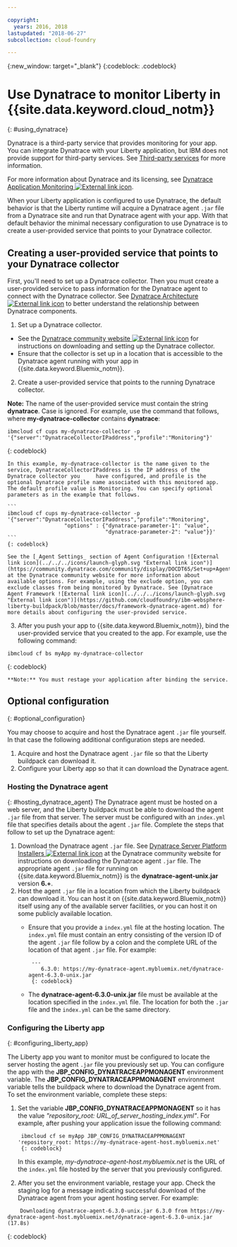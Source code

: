 ```yaml
---

copyright:
  years: 2016, 2018
lastupdated: "2018-06-27"
subcollection: cloud-foundry

---
```


{:new_window: target="_blank"}
{:codeblock: .codeblock}

# Use Dynatrace to monitor Liberty in {{site.data.keyword.cloud_notm}}
{: #using_dynatrace}

Dynatrace is a third-party service that provides monitoring for your app. You can integrate Dynatrace with your Liberty application, but IBM does not provide support for third-party services. See [Third-party services](/docs/runtimes-common/buildpackSupport.html#third-party) for more information.

For more information about Dynatrace and its licensing, see [Dynatrace Application Monitoring ![External link icon](../../../icons/launch-glyph.svg "External link icon")](http://www.dynatrace.com/en/products/application-monitoring.html).

When your Liberty application is configured to use Dynatrace, the default behavior is that the
Liberty runtime will acquire a Dynatrace agent `.jar` file from a Dynatrace site and run
that Dynatrace agent with your app.  With that default behavior the minimal necessary
configuration to use Dynatrace is to create a user-provided service that points to
your Dynatrace collector.

## Creating a user-provided service that points to your Dynatrace collector

First, you'll need to set up a Dynatrace collector.  Then you must create a user-provided
service to pass information for the Dynatrace agent to connect with the Dynatrace collector. See [Dynatrace Architecture ![External link icon](../../../icons/launch-glyph.svg "External link icon")](https://community.dynatrace.com/community/display/DOCDT65/Architecture) to better understand the relationship between Dynatrace components.

1. Set up a Dynatrace collector.
  * See the [Dynatrace community website ![External link icon](../../../icons/launch-glyph.svg "External link icon")](https://community.dynatrace.com/community/display/EVAL/Step+3+-+Connect+Agent+to+Dynatrace) for instructions on downloading and setting up the Dynatrace collector.
  * Ensure that the collector is set up in a location that is accessible to the Dynatrace agent running with your app in {{site.data.keyword.Bluemix_notm}}.
2. Create a user-provided service that points to the running Dynatrace collector.

  **Note:** The name of the user-provided service must contain the string **dynatrace**. Case is ignored. For example, use the command that follows, where **my-dynatrace-collector** contains **dynatrace**:
  ```
  ibmcloud cf cups my-dynatrace-collector -p '{"server":"DynatraceCollectorIPaddress","profile":"Monitoring"}'
  ```
  {: codeblock}

    In this example, my-dynatrace-collector is the name given to the service, DynatraceCollectorIPaddress is the IP address of the Dynatrace collector you     have configured, and profile is the optional Dynatrace profile name associated with this monitored app. The default profile value is Monitoring. You can specify optional parameters as in the example that follows.

    ```
    ibmcloud cf cups my-dynatrace-collector -p '{"server":"DynatraceCollectorIPaddress","profile":"Monitoring",
                      "options" : {"dynatrace-parameter-1": "value",
                                   "dynatrace-parameter-2": "value"}}'
    ```
    {: codeblock}

    See the [_Agent Settings_ section of Agent Configuration ![External link icon](../../../icons/launch-glyph.svg "External link icon")](https://community.dynatrace.com/community/display/DOCDT65/Set+up+Agents) at the Dynatrace community website for more information about available options. For example, using the exclude option, you can exclude classes from being monitored by Dynatrace. See [Dynatrace Agent Framework ![External link icon](../../../icons/launch-glyph.svg "External link icon")](https://github.com/cloudfoundry/ibm-websphere-liberty-buildpack/blob/master/docs/framework-dynatrace-agent.md) for more details about configuring the user-provided service.

3. After you push your app to {{site.data.keyword.Bluemix_notm}}, bind the user-provided service that you created to the app. For example, use the following command:
  ```
  ibmcloud cf bs myApp my-dynatrace-collector
  ```
  {: codeblock}

    **Note:** You must restage your application after binding the service.

## Optional configuration
{: #optional_configuration}

You may choose to acquire and host the Dynatrace agent `.jar` file yourself.  In that case the following
additional configuration steps are needed.
1. Acquire and host the Dynatrace agent `.jar` file so that the Liberty buildpack can download it.
2. Configure your Liberty app so that it can download the Dynatrace agent.

### Hosting the Dynatrace agent
{: #hosting_dynatrace_agent}
The Dynatrace agent must be hosted on a web server, and the Liberty buildpack must be able to download the agent `.jar` file from that server. The server must be configured with an `index.yml` file that specifies details about the agent `.jar` file. Complete the steps that follow to set up the Dynatrace agent:
  1. Download the Dynatrace agent `.jar` file. See [Dynatrace Server Platform Installers ![External link icon](../../../icons/launch-glyph.svg "External link icon")](https://community.dynatrace.com/community/display/EVAL/Step+1+-+Download+and+install+Dynatrace) at the Dynatrace community website for instructions on downloading the Dynatrace agent `.jar` file. The appropriate agent `.jar` file for running on {{site.data.keyword.Bluemix_notm}} is the **dynatrace-agent-unix.jar** version **6.+**.
  2. Host the agent `.jar` file in a location from which the Liberty buildpack can download it. You can host it on {{site.data.keyword.Bluemix_notm}} itself using any of the available server facilities, or you can host it on some publicly available location.
     * Ensure that you provide a `index.yml` file at the hosting location. The `index.yml` file must contain an entry consisting of the version ID of the agent `.jar` file follow by a colon and the complete URL of the location of that agent `.jar` file. For example:

            ---
               6.3.0: https://my-dynatrace-agent.mybluemix.net/dynatrace-agent-6.3.0-unix.jar
            {: codeblock}

     * The **dynatrace-agent-6.3.0-unix.jar** file must be available at the location specified in the `index.yml` file. The location for both the `.jar` file and the `index.yml` can be the same directory.

### Configuring the Liberty app
{: #configuring_liberty_app}

The Liberty app you want to monitor must be configured to locate the server hosting the agent `.jar` file you previously set up. You can configure the app with the **JBP_CONFIG_DYNATRACEAPPMONAGENT** environment variable. The **JBP_CONFIG_DYNATRACEAPPMONAGENT** environment variable tells the buildpack where to download the Dynatrace agent from. To set the environment variable, complete these steps:

1. Set the variable **JBP_CONFIG_DYNATRACEAPPMONAGENT** so it has the value *"repository_root: URL_of_server_hosting_index.yml"*. For example, after pushing your application issue the following command:

        ibmcloud cf se myApp JBP_CONFIG_DYNATRACEAPPMONAGENT 'repository_root: https://my-dynatrace-agent-host.mybluemix.net'
        {: codeblock}

    In this example, *my-dynatrace-agent-host.mybluemix.net* is the URL of the `index.yml` file hosted by the server that you previously configured.

2. After you set the environment variable, restage your app. Check the staging log for a message indicating successful download of the Dynatrace agent from your agent hosting server. For example:
```
    Downloading dynatrace-agent-6.3.0-unix.jar 6.3.0 from https://my-dynatrace-agent-host.mybluemix.net/dynatrace-agent-6.3.0-unix.jar (17.8s)
```
{: codeblock}
